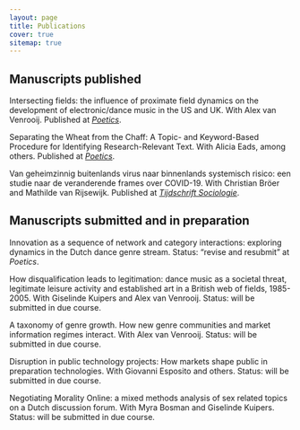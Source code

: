 ```yaml
---
layout: page
title: Publications
cover: true
sitemap: true
---
```


## Manuscripts published

Intersecting fields: the influence of proximate field dynamics
on the development of electronic/dance music in the US and UK.
With Alex van Venrooij. Published at _[Poetics](https://www.sciencedirect.com/science/article/abs/pii/S0304422X18300342)_.

Separating the Wheat from the Chaff: A Topic- and Keyword-Based
Procedure for Identifying Research-Relevant Text. With Alicia Eads, among others. Published at _[Poetics](https://www.sciencedirect.com/science/article/abs/pii/S0304422X20302813)_.

Van geheimzinnig buitenlands virus naar binnenlands systemisch risico: een studie naar de veranderende frames over COVID-19. With Christian Bröer and Mathilde van Rijsewijk. Published at _[Tijdschrift Sociologie](https://sociologie.scholasticahq.com/article/23627-van-geheimzinnig-buitenlands-virus-naar-binnenlands-systemisch-risico-een-studie-naar-de-veranderende-frames-over-covid-19)_.


## Manuscripts submitted and in preparation

Innovation as a sequence of network and category interactions: exploring dynamics in the Dutch dance genre stream. Status: “revise and resubmit” at _Poetics_.

How disqualification leads to legitimation: dance music as a societal threat, legitimate leisure activity and established art in a British web of fields, 1985-2005. With Giselinde Kuipers and Alex van Venrooij. Status: will be submitted in due course.

A taxonomy of genre growth. How new genre communities and market information regimes interact. With Alex van Venrooij. Status: will be submitted in due course.

Disruption in public technology projects: How markets shape public
in preparation	technologies. With Giovanni Esposito and others. Status: will be submitted in due course.

Negotiating Morality Online: a mixed methods analysis of sex related topics on a Dutch discussion forum. With Myra Bosman and Giselinde Kuipers. Status: will be submitted in due course.
